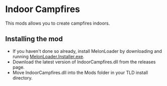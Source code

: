 ﻿# Indoor Campfires
This mods allows you to create campfires indoors.

## Installing the mod
* If you haven't done so already, install MelonLoader by downloading and running [MelonLoader.Installer.exe](https://github.com/HerpDerpinstine/MelonLoader/releases/latest/download/MelonLoader.Installer.exe).
* Download the latest version of IndoorCampfires.dll from the releases page.
* Move IndoorCampfires.dll into the Mods folder in your TLD install directory.